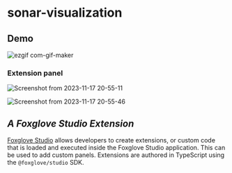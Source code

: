 # sonar-visualization

## Demo
![ezgif com-gif-maker](https://github.com/Gaurang-1402/foxglove-studio-sonar-visualization-extension/assets/71042887/122deb30-4553-43d4-a7af-e5ea4208a125)

### Extension panel

![Screenshot from 2023-11-17 20-55-11](https://github.com/Gaurang-1402/foxglove-studio-sonar-visualization-extension/assets/71042887/96555e4f-19d8-43f4-8987-e1c50a2f645f)


![Screenshot from 2023-11-17 20-55-46](https://github.com/Gaurang-1402/foxglove-studio-sonar-visualization-extension/assets/71042887/13e58e9d-9615-47f6-b033-4e9ca4073def)



## _A Foxglove Studio Extension_

[Foxglove Studio](https://github.com/foxglove/studio) allows developers to create extensions, or custom code that is loaded and executed inside the Foxglove Studio application. This can be used to add custom panels. Extensions are authored in TypeScript using the `@foxglove/studio` SDK.

